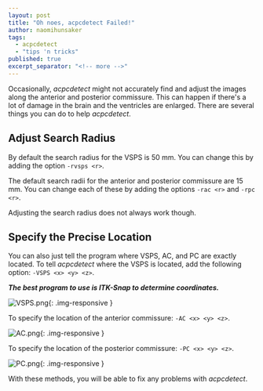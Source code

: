 ```yaml
---
layout: post
title: "Oh noes, acpcdetect Failed!"
author: naomihunsaker
tags: 
  - acpcdetect
  - "tips 'n tricks"
published: true
excerpt_separator: "<!-- more -->"
---
```


Occasionally, *acpcdetect* might not accurately find and adjust the images along the anterior and posterior commissure.  This can happen if there's a lot of damage in the brain and the ventricles are enlarged. There are several things you can do to help *acpcdetect*.

<!-- more -->

## Adjust Search Radius

By default the search radius for the VSPS is 50 mm. You can change this by adding the option `-rvsps <r>`.

The default search radii for the anterior and posterior commissure are 15 mm. You can change each of these by adding the options `-rac <r>` and `-rpc <r>`.

Adjusting the search radius does not always work though.

## Specify the Precise Location

You can also just tell the program where VSPS, AC, and PC are exactly located. To tell *acpcdetect* where the VSPS is located, add the following option: `-VSPS <x> <y> <z>`.  

***The best program to use is ITK-Snap to determine coordinates.***

![VSPS.png]({{site.baseurl}}/media/VSPS.png){: .img-responsive }

To specify the location of the anterior commissure: `-AC <x> <y> <z>`.

![AC.png]({{site.baseurl}}/media/AC.png){: .img-responsive }

To specify the location of the posterior commissure: `-PC <x> <y> <z>`.

![PC.png]({{site.baseurl}}/media/PC.png){: .img-responsive }

With these methods, you will be able to fix any problems with *acpcdetect*.
